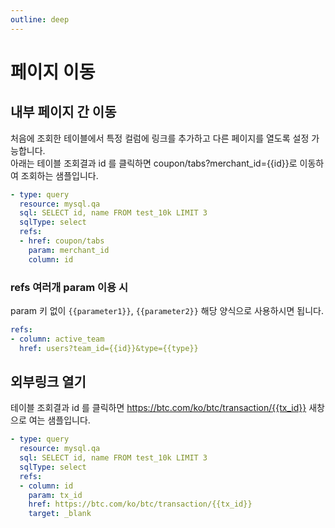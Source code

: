 ```yaml
---
outline: deep
---
```


# 페이지 이동

## 내부 페이지 간 이동

처음에 조회한 테이블에서 특정 컬럼에 링크를 추가하고 다른 페이지를 열도록 설정 가능합니다.  
아래는 테이블 조회결과 id 를 클릭하면 coupon/tabs?merchant_id={{id}}로 이동하여 조회하는 샘플입니다. 

```yaml
- type: query
  resource: mysql.qa
  sql: SELECT id, name FROM test_10k LIMIT 3
  sqlType: select
  refs:
  - href: coupon/tabs
    param: merchant_id
    column: id
```

### refs 여러개 param 이용 시

param 키 없이 `{{parameter1}}`, `{{parameter2}}` 해당 양식으로 사용하시면 됩니다.

```yaml
refs:
- column: active_team
  href: users?team_id={{id}}&type={{type}}
```

## 외부링크 열기

테이블 조회결과 id 를 클릭하면 <https://btc.com/ko/btc/transaction/{{tx_id}}> 새창으로 여는 샘플입니다. 

```yaml
- type: query
  resource: mysql.qa
  sql: SELECT id, name FROM test_10k LIMIT 3
  sqlType: select
  refs:
  - column: id
    param: tx_id
    href: https://btc.com/ko/btc/transaction/{{tx_id}}
    target: _blank
```